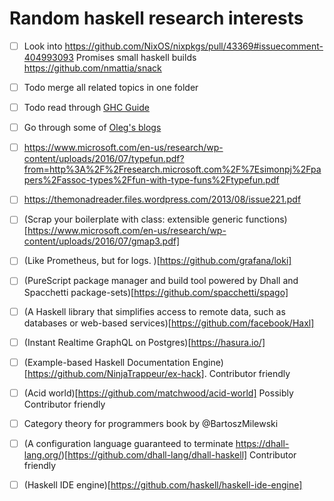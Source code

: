 # Random haskell research interests

- [ ] Look into https://github.com/NixOS/nixpkgs/pull/43369#issuecomment-404993093 Promises small haskell builds
https://github.com/nmattia/snack

- [ ] Todo merge all related topics in one folder
- [ ] Todo read through [GHC Guide](https://downloads.haskell.org/%7Eghc/latest/docs/html/users_guide/glasgow_exts.html#equality-constraints)
- [ ] Go through some of [Oleg's blogs](http://oleg.fi/)
- [ ] https://www.microsoft.com/en-us/research/wp-content/uploads/2016/07/typefun.pdf?from=http%3A%2F%2Fresearch.microsoft.com%2F%7Esimonpj%2Fpapers%2Fassoc-types%2Ffun-with-type-funs%2Ftypefun.pdf
- [ ] https://themonadreader.files.wordpress.com/2013/08/issue221.pdf
- [ ] (Scrap your boilerplate with class:
extensible generic functions)[https://www.microsoft.com/en-us/research/wp-content/uploads/2016/07/gmap3.pdf]
- [ ] (Like Prometheus, but for logs. )[https://github.com/grafana/loki]
- [ ] (PureScript package manager and build tool powered by Dhall and Spacchetti package-sets)[https://github.com/spacchetti/spago]
- [ ] (A Haskell library that simplifies access to remote data, such as databases or web-based services)[https://github.com/facebook/Haxl]

- [ ] (Instant Realtime GraphQL on Postgres)[https://hasura.io/]

- [ ] (Example-based Haskell Documentation Engine)[https://github.com/NinjaTrappeur/ex-hack]. Contributor friendly
- [ ] (Acid world)[https://github.com/matchwood/acid-world] Possibly Contributor friendly
- [ ] Category theory for programmers book by @BartoszMilewski
- [ ] (A configuration language guaranteed to terminate https://dhall-lang.org/)[https://github.com/dhall-lang/dhall-haskell] Contributor friendly
- [ ] (Haskell IDE engine)[https://github.com/haskell/haskell-ide-engine]
